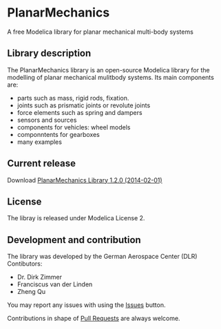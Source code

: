 PlanarMechanics
===============

A free Modelica library for planar mechanical multi-body systems


## Library description

The PlanarMechanics library is an open-source Modelica library for the modelling of planar mechanical mulitbody systems. Its main components are:
- parts such as mass, rigid rods, fixation.
- joints such as prismatic joints or revolute joints
- force elements such as spring and dampers
- sensors and sources
- components for vehicles: wheel models
- componntents for gearboxes
- many examples

## Current release

Download  [PlanarMechanics Library 1.2.0 (2014-02-01)](../../archive/v1.2.0.zip)

## License

The libray is released under Modelica License 2.

## Development and contribution
The library was developed by the German Aerospace Center (DLR)
Contibutors:
- Dr. Dirk Zimmer
- Franciscus van der Linden
- Zheng Qu

You may report any issues with using the [Issues](../../issues) button.

Contributions in shape of [Pull Requests](../../pulls) are always welcome.

